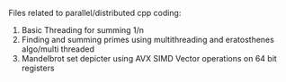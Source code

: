 Files related to parallel/distributed cpp coding:
1. Basic Threading for summing 1/n
2. Finding and summing primes using multithreading and eratosthenes algo/multi threaded
3. Mandelbrot set depicter using AVX SIMD Vector operations on 64 bit registers
